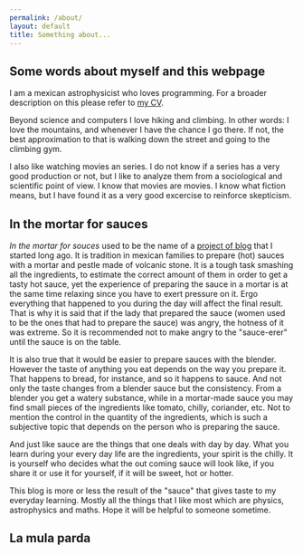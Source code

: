 ```yaml
---
permalink: /about/
layout: default
title: Something about...
---
```


## Some words about myself and this webpage

I am a mexican astrophysicist who loves programming. For a broader description on this please refer to [my CV](/cv/).

Beyond science and computers I love hiking and climbing. In other words: I love the mountains, and whenever I have the chance I go there. If not, the best approximation to that is walking down the street and going to the climbing gym.

I also like watching movies an series. I do not know if a series has a very good production or not, but I like to analyze them from a sociological and scientific point of view. I know that movies are movies. I know what fiction means, but I have found it as a very good excercise to reinforce skepticism.

## In the mortar for sauces

*In the mortar for souces* used to be the name of a [project of blog](/mortar/) that I started long ago. It is tradition in mexican families to prepare (hot) sauces with a mortar and pestle made of volcanic stone. It is a tough task smashing all the ingredients, to estimate the correct amount of them in order to get a tasty hot sauce, yet the experience of preparing the sauce in a mortar is at the same time relaxing since you have to exert pressure on it. Ergo everything that happened to you during the day will affect the final result. That is why it is said that if the lady that prepared the sauce (women used to be the ones that had to prepare the sauce) was angry, the hotness of it was extreme. So it is recommended not to make angry to the "sauce-erer" until the sauce is on the table.

It is also true that it would be easier to prepare sauces with the blender. However the taste of anything you eat depends on the way you prepare it. That happens to bread, for instance, and so it happens to sauce. And not only the taste changes from a blender sauce but the consistency. From a blender you get a watery substance, while in a mortar-made sauce you may find small pieces of the ingredients like tomato, chilly, coriander, etc. Not to mention the control in the quantity of the ingredients, which is such a subjective topic that depends on the person who is preparing the sauce.

And just like sauce are the things that one deals with day by day. What you learn during your every day life are the ingredients, your spirit is the chilly. It is yourself who decides what the out coming sauce will look like, if you share it or use it for yourself, if it will be sweet, hot or hotter.

This blog is more or less the result of the "sauce" that gives taste to my everyday learning. Mostly all the things that I like most which are physics, astrophysics and maths. Hope it will be helpful to someone sometime.

## La mula parda
